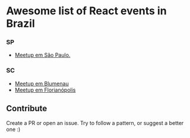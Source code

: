 # Awesome list of React events in Brazil

### SP

- [Meetup em São Paulo.](http://www.meetup.com/ReactJS-SP/)

### SC

- [Meetup em Blumenau](https://www.meetup.com/React-Blumenau/)
- [Meetup em Florianópolis](http://www.meetup.com/ReactJS-Floripa/)

## Contribute
Create a PR or open an issue.
Try to follow a pattern, or suggest a better one :)
